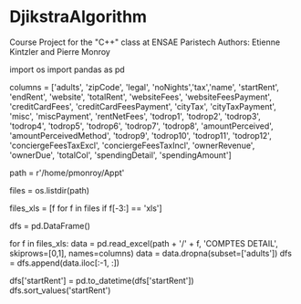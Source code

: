 # DjikstraAlgorithm
Course Project for the "C++" class at ENSAE Paristech
Authors: Etienne Kintzler and Pierre Monroy

import os
import pandas as pd

columns = ['adults', 'zipCode', 'legal', 'noNights','tax','name', 'startRent', 'endRent', 'website', 'totalRent',
           'websiteFees', 'websiteFeesPayment', 'creditCardFees', 'creditCardFeesPayment', 'cityTax', 'cityTaxPayment',
           'misc', 'miscPayment', 'rentNetFees', 'todrop1', 'todrop2', 'todrop3', 'todrop4', 'todrop5', 'todrop6',
           'todrop7', 'todrop8', 'amountPerceived', 'amountPerceivedMethod', 'todrop9', 'todrop10', 'todrop11', 
           'todrop12', 'conciergeFeesTaxExcl', 'conciergeFeesTaxIncl', 'ownerRevenue', 'ownerDue', 'totalCol', 
           'spendingDetail', 'spendingAmount']

path = r'/home/pmonroy/Appt'

files = os.listdir(path)

files_xls = [f for f in files if f[-3:] == 'xls']

dfs = pd.DataFrame()

for f in files_xls:
    data = pd.read_excel(path + '/' + f, 'COMPTES DETAIL', skiprows=[0,1], names=columns)
    data = data.dropna(subset=['adults'])
    dfs = dfs.append(data.iloc[:-1, :])
    
dfs['startRent'] = pd.to_datetime(dfs['startRent'])
dfs.sort_values('startRent')
